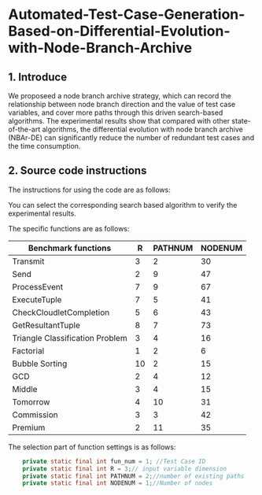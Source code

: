 # Automated-Test-Case-Generation-Based-on-Differential-Evolution-with-Node-Branch-Archive

## 1. Introduce

​We proposeed a node branch archive strategy, which can record the relationship between node branch direction and the value of test case variables, and cover more paths through this driven search-based algorithms. The experimental results show that compared with other state-of-the-art algorithms, the differential evolution with node branch archive (NBAr-DE) can significantly reduce the number of redundant test cases and the time consumption.

## 2. Source code instructions

The instructions for using the code are as follows: 

You can select the corresponding search based algorithm to verify the experimental results. 

The specific functions are as follows:

| Benchmark functions             | R    | PATHNUM | NODENUM |
| ------------------------------- | ---- | ------- | ------- |
| Transmit                        | 3    | 2       | 30      |
| Send                            | 2    | 9       | 47      |
| ProcessEvent                    | 7    | 9       | 67      |
| ExecuteTuple                    | 7    | 5       | 41      |
| CheckCloudletCompletion         | 5    | 6       | 43      |
| GetResultantTuple               | 8    | 7       | 73      |
| Triangle Classification Problem | 3    | 4       | 16      |
| Factorial                       | 1    | 2       | 6       |
| Bubble Sorting                  | 10   | 2       | 15      |
| GCD                             | 2    | 4       | 12      |
| Middle                          | 3    | 4       | 15      |
| Tomorrow                        | 4    | 10      | 31      |
| Commission                      | 3    | 3       | 42      |
| Premium                         | 2    | 11      | 35      |

 The selection part of function settings is as follows:

```java
	private static final int fun_num = 1; //Test Case ID
	private static final int R = 3;// input variable dimension
	private static final int PATHNUM = 2;//number of existing paths
	private static final int NODENUM = 1;//Number of nodes
```
